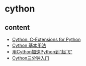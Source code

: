 # cython

## content

- [Cython: C-Extensions for Python](http://cython.org/)
- [Cython 基本用法](https://zhuanlan.zhihu.com/p/24311879)
- [用Cython加速Python到“起飞”](https://www.jianshu.com/p/fc5025094912)
- [Cython三分钟入门](http://python.jobbole.com/87368/)